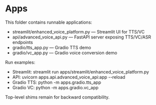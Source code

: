 # Apps

This folder contains runnable applications:

- streamlit/enhanced_voice_platform.py — Streamlit UI for TTS/VC
- api/advanced_voice_api.py — FastAPI server exposing TTS/VC/ASR endpoints
- gradio/tts_app.py — Gradio TTS demo
- gradio/vc_app.py — Gradio voice conversion demo

Run examples:

- Streamlit: streamlit run apps/streamlit/enhanced_voice_platform.py
- API: uvicorn apps.api.advanced_voice_api:app --reload
- Gradio TTS: python -m apps.gradio.tts_app
- Gradio VC: python -m apps.gradio.vc_app

Top-level shims remain for backward compatibility.